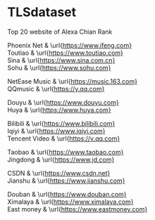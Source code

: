 # TLSdataset
Top 20 website of Alexa Chian Rank   

Phoenix Net & \url{https://www.ifeng.com}   
Toutiao & \url{https://www.toutiao.com}     
Sina & \url{https://www.sina.com.cn}   
Sohu & \url{https://www.sohu.com}   

NetEase Music & \url{https://music.163.com}  
QQmusic & \url{https://y.qq.com}   

Douyu & \url{https://www.douyu.com}   
Huya & \url{https://www.huya.com}  

Bilibili & \url{https://www.bilibili.com}  
Iqiyi & \url{https://www.iqiyi.com}  
Tencent Video & \url{https://v.qq.com}   

Taobao & \url{https://www.taobao.com}  
Jingdong & \url{https://www.jd.com}  

CSDN & \url{https://www.csdn.net}  
Jianshu & \url{https://www.jianshu.com}  

Douban & \url{https://www.douban.com}  
Ximalaya & \url{https://www.ximalaya.com}  
East money & \url{https://www.eastmoney.com}  

